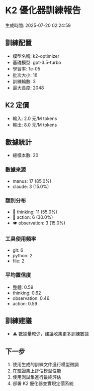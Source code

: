 # K2 優化器訓練報告

生成時間: 2025-07-20 02:24:59

## 訓練配置
- 模型名稱: k2-optimizer
- 基礎模型: gpt-3.5-turbo
- 學習率: 1e-05
- 批次大小: 16
- 訓練輪數: 3
- 最大長度: 2048

## K2 定價
- 輸入: 2.0 元/M tokens
- 輸出: 8.0 元/M tokens

## 數據統計
- 總樣本數: 20

### 數據來源
- manus: 17 (85.0%)
- claude: 3 (15.0%)

### 類別分布
- 🧠 thinking: 11 (55.0%)
- 🎯 action: 6 (30.0%)
- 👁️ observation: 3 (15.0%)

### 工具使用頻率
- git: 6
- python: 2
- file: 2

### 平均置信度
- 整體: 0.59
- thinking: 0.62
- observation: 0.46
- action: 0.59

## 訓練建議
- ⚠️ 數據量較少，建議收集更多訓練數據

## 下一步
1. 使用生成的訓練文件進行模型微調
2. 在驗證集上評估模型性能
3. 使用測試集進行最終評估
4. 部署 K2 優化器並實現定價系統